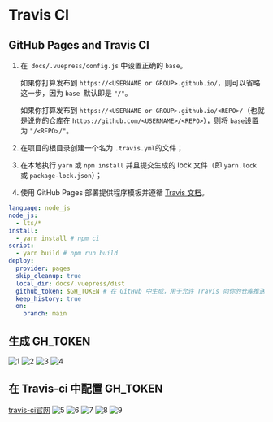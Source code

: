 # Travis CI

## GitHub Pages and Travis CI

1. 在` docs/.vuepress/config.js` 中设置正确的 `base`。

   如果你打算发布到 `https://<USERNAME or GROUP>.github.io/`，则可以省略这一步，因为 `base `默认即是 `"/"`。

   如果你打算发布到 `https://<USERNAME or GROUP>.github.io/<REPO>/`（也就是说你的仓库在 `https://github.com/<USERNAME>/<REPO>`），则将 `base`设置为 `"/<REPO>/"`。

2. 在项目的根目录创建一个名为 `.travis.yml`的文件；

3. 在本地执行 `yarn` 或 `npm install` 并且提交生成的 lock 文件（即 `yarn.lock` 或 `package-lock.json`）；

4. 使用 GitHub Pages 部署提供程序模板并遵循 [Travis 文档](https://docs.travis-ci.com/user/deployment/pages/)。

```yaml
language: node_js
node_js:
  - lts/*
install:
  - yarn install # npm ci
script:
  - yarn build # npm run build
deploy:
  provider: pages
  skip_cleanup: true
  local_dir: docs/.vuepress/dist
  github_token: $GH_TOKEN # 在 GitHub 中生成，用于允许 Travis 向你的仓库推送代码。在 Travis 的项目设置页面进行配置，设置为 secure variable
  keep_history: true
  on:
    branch: main
```

## 生成 GH_TOKEN

<img :src="$withBase('/travis-ci/1.png')" alt="1">
<img :src="$withBase('/travis-ci/2.png')" alt="2">
<img :src="$withBase('/travis-ci/3.png')" alt="3">
<img :src="$withBase('/travis-ci/4.png')" alt="4">

## 在 Travis-ci 中配置 GH_TOKEN

[travis-ci官网](https://travis-ci.com/signin)
<img :src="$withBase('/travis-ci/5.png')" alt="5">
<img :src="$withBase('/travis-ci/6.png')" alt="6">
<img :src="$withBase('/travis-ci/7.png')" alt="7">
<img :src="$withBase('/travis-ci/8.png')" alt="8">
<img :src="$withBase('/travis-ci/9.png')" alt="9">